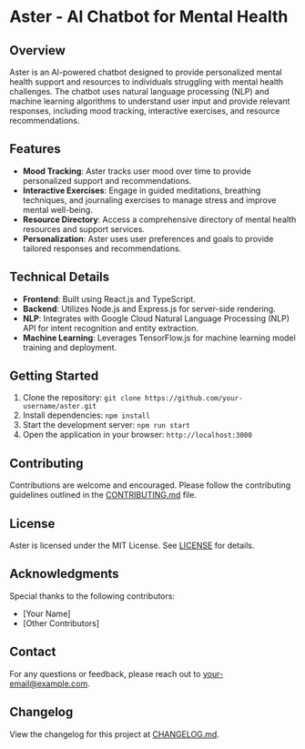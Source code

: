 # Aster - AI Chatbot for Mental Health

## Overview

Aster is an AI-powered chatbot designed to provide personalized mental health support and resources to individuals struggling with mental health challenges. The chatbot uses natural language processing (NLP) and machine learning algorithms to understand user input and provide relevant responses, including mood tracking, interactive exercises, and resource recommendations.

## Features

- **Mood Tracking**: Aster tracks user mood over time to provide personalized support and recommendations.
- **Interactive Exercises**: Engage in guided meditations, breathing techniques, and journaling exercises to manage stress and improve mental well-being.
- **Resource Directory**: Access a comprehensive directory of mental health resources and support services.
- **Personalization**: Aster uses user preferences and goals to provide tailored responses and recommendations.

## Technical Details

- **Frontend**: Built using React.js and TypeScript.
- **Backend**: Utilizes Node.js and Express.js for server-side rendering.
- **NLP**: Integrates with Google Cloud Natural Language Processing (NLP) API for intent recognition and entity extraction.
- **Machine Learning**: Leverages TensorFlow.js for machine learning model training and deployment.

## Getting Started

1. Clone the repository: `git clone https://github.com/your-username/aster.git`
2. Install dependencies: `npm install`
3. Start the development server: `npm run start`
4. Open the application in your browser: `http://localhost:3000`

## Contributing

Contributions are welcome and encouraged. Please follow the contributing guidelines outlined in the [CONTRIBUTING.md](CONTRIBUTING.md) file.

## License

Aster is licensed under the MIT License. See [LICENSE](LICENSE) for details.

## Acknowledgments

Special thanks to the following contributors:

- [Your Name]
- [Other Contributors]

## Contact

For any questions or feedback, please reach out to [your-email@example.com](mailto:your-email@example.com).

## Changelog

View the changelog for this project at [CHANGELOG.md](CHANGELOG.md).

